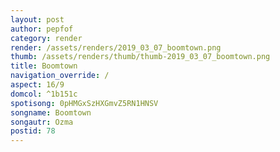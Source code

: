 ```yaml
---
layout: post
author: pepfof
category: render
render: /assets/renders/2019_03_07_boomtown.png
thumb: /assets/renders/thumb/thumb-2019_03_07_boomtown.png
title: Boomtown
navigation_override: /
aspect: 16/9
domcol: ^1b151c
spotisong: 0pHMGxSzHXGmvZ5RN1HNSV
songname: Boomtown
songautr: Ozma
postid: 78
---
```


<!--USER BEGIN 1-->

<!--USER END 1-->

<!--more-->
<!--USER BEGIN 2-->

<!--USER END 2-->

